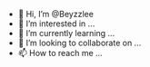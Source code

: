 - 👋 Hi, I’m @Beyzzlee
- 👀 I’m interested in ...
- 🌱 I’m currently learning ...
- 💞️ I’m looking to collaborate on ...
- 📫 How to reach me ...



<!---
Beyzzlee/Beyzzlee is a ✨ special ✨ repository because its `README.md` (this file) appears on your GitHub profile.
You can click the Preview link to take a look at your changes.
--->

